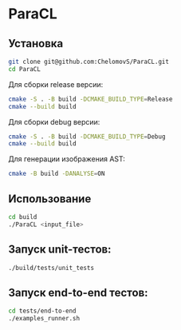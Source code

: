 # ParaCL

## Установка
```sh
git clone git@github.com:ChelomovS/ParaCL.git
cd ParaCL
```

Для сборки release версии:
```sh
cmake -S . -B build -DCMAKE_BUILD_TYPE=Release
cmake --build build
```

Для сборки debug версии:
```sh
cmake -S . -B build -DCMAKE_BUILD_TYPE=Debug
cmake --build build
```

Для генерации изображения AST:
```sh
cmake -B build -DANALYSE=ON
```

## Использование 
```sh
cd build 
./ParaCL <input_file>
```

## Запуск unit-тестов:
```sh
./build/tests/unit_tests
```

## Запуск end-to-end тестов:
```sh
cd tests/end-to-end
./examples_runner.sh 
```
